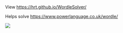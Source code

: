 View https://hrt.github.io/WordleSolver/

Helps solve https://www.powerlanguage.co.uk/wordle/


![](blob:https://imgur.com/b433e578-7f85-49ac-87ed-1ded482c43cc)
